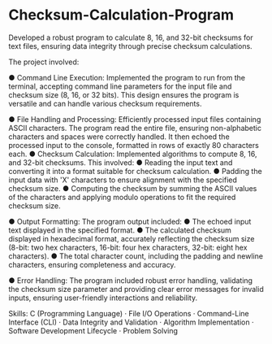 # Checksum-Calculation-Program
 Developed a robust program to calculate 8, 16, and 32-bit checksums for text files, ensuring data integrity through precise checksum calculations. 

The project involved:

● Command Line Execution: Implemented the program to run from the terminal, accepting command line parameters for the input file and checksum size (8, 16, or 32 bits). This design ensures the program is versatile and can handle various checksum requirements.

● File Handling and Processing: Efficiently processed input files containing ASCII characters. The program read the entire file, ensuring non-alphabetic characters and spaces were correctly handled. It then echoed the processed input to the console, formatted in rows of exactly 80 characters each.
● Checksum Calculation: Implemented algorithms to compute 8, 16, and 32-bit checksums. This involved:
 ● Reading the input text and converting it into a format suitable for checksum calculation.
 ● Padding the input data with 'X' characters to ensure alignment with the specified checksum size.
 ● Computing the checksum by summing the ASCII values of the characters and applying modulo operations to fit the required checksum size.

● Output Formatting: The program output included:
 ● The echoed input text displayed in the specified format.
 ● The calculated checksum displayed in hexadecimal format, accurately reflecting the checksum size (8-bit: two hex characters, 16-bit: four hex characters, 32-bit: eight hex characters).
 ● The total character count, including the padding and newline characters, ensuring completeness and accuracy.
 
● Error Handling: The program included robust error handling, validating the checksum size parameter and providing clear error messages for invalid inputs, ensuring user-friendly interactions and reliability.

Skills: C (Programming Language) · File I/O Operations · Command-Line Interface (CLI) · Data Integrity and Validation · Algorithm Implementation · Software Development Lifecycle · Problem Solving

